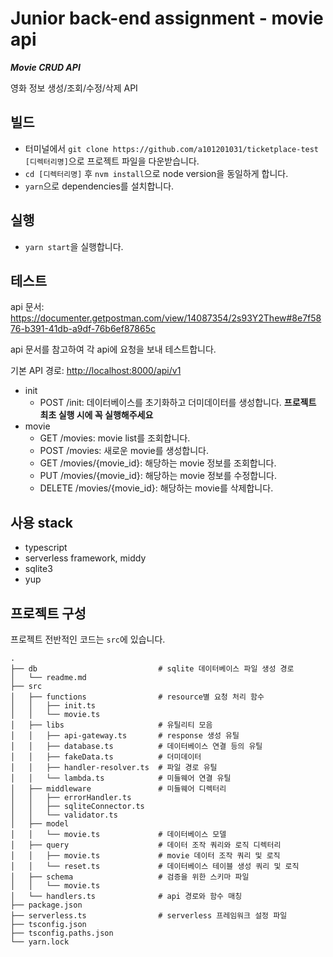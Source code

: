 # Junior back-end assignment - movie api

***Movie CRUD API***

영화 정보 생성/조회/수정/삭제 API

## 빌드

- 터미널에서 `git clone https://github.com/a101201031/ticketplace-test [디렉터리명]`으로 프로젝트 파일을 다운받습니다.
- `cd [디렉터리명]` 후 `nvm install`으로 node version을 동일하게 합니다.
- `yarn`으로 dependencies를 설치합니다.

## 실행

- `yarn start`을 실행합니다.

## 테스트

api 문서: <https://documenter.getpostman.com/view/14087354/2s93Y2Thew#8e7f5876-b391-41db-a9df-76b6ef87865c>

api 문서를 참고하여 각 api에 요청을 보내 테스트합니다.

기본 API 경로: <http://localhost:8000/api/v1>

- init
  - POST /init: 데이터베이스를 초기화하고 더미데이터를 생성합니다. **프로젝트 최초 실행 시에 꼭 실행해주세요**
- movie
  - GET /movies: movie list를 조회합니다.
  - POST /movies: 새로운 movie를 생성합니다.
  - GET /movies/{movie_id}: 해당하는 movie 정보를 조회합니다.
  - PUT /movies/{movie_id}: 해당하는 movie 정보를 수정합니다.
  - DELETE /movies/{movie_id}: 해당하는 movie를 삭제합니다.

## 사용 stack

- typescript
- serverless framework, middy
- sqlite3
- yup

## 프로젝트 구성

프로젝트 전반적인 코드는 `src`에 있습니다.

```
.
├── db                           # sqlite 데이터베이스 파일 생성 경로
│   └── readme.md
├── src
│   ├── functions                # resource별 요청 처리 함수
│   │   ├── init.ts
│   │   └── movie.ts
│   ├── libs                     # 유틸리티 모음
│   │   ├── api-gateway.ts       # response 생성 유틸 
│   │   ├── database.ts          # 데이터베이스 연결 등의 유틸
│   │   ├── fakeData.ts          # 더미데이터
│   │   ├── handler-resolver.ts  # 파일 경로 유틸
│   │   └── lambda.ts            # 미들웨어 연결 유틸
│   ├── middleware               # 미들웨어 디렉터리
│   │   ├── errorHandler.ts
│   │   ├── sqliteConnector.ts
│   │   └── validator.ts
│   ├── model
│   │   └── movie.ts             # 데이터베이스 모델
│   ├── query                    # 데이터 조작 쿼리와 로직 디렉터리
│   │   ├── movie.ts             # movie 데이터 조작 쿼리 및 로직
│   │   └── reset.ts             # 데이터베이스 테이블 생성 쿼리 및 로직
│   ├── schema                   # 검증을 위한 스키마 파일
│   │   └── movie.ts
│   └── handlers.ts              # api 경로와 함수 매칭
├── package.json
├── serverless.ts                # serverless 프레임워크 설정 파일
├── tsconfig.json
├── tsconfig.paths.json
└── yarn.lock
```
